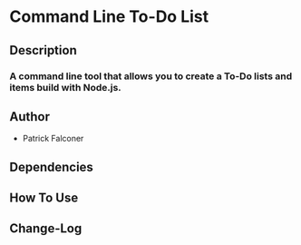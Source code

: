 # Command Line To-Do List
## Description
### A command line tool that allows you to create a To-Do lists and items build with Node.js.
## Author
  * Patrick Falconer
## Dependencies
## How To Use
## Change-Log
